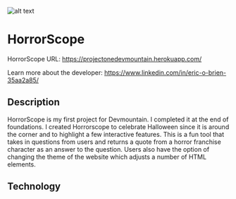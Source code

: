 ![alt text](https://media.istockphoto.com/vectors/skull-and-crossbones-icon-on-white-background-vector-vector-id539681702?k=20&m=539681702&s=612x612&w=0&h=CWRAuCxpO1GuU8gujFzP7iKJdjgiDlxiBacakBx-jIY= "HorrorScope")

# HorrorScope
HorrorScope URL: https://projectonedevmountain.herokuapp.com/

Learn more about the developer: https://www.linkedin.com/in/eric-o-brien-35aa2a85/

## Description
HorrorScope is my first project for Devmountain.  I completed it at the end of foundations.  I created Horrorscope to celebrate Halloween since it is around the corner 
and to highlight a few interactive features.  This is a fun tool that takes in questions from users and returns a quote from a horror franchise character as an answer to the question.
Users also have the option of changing the theme of the website which adjusts a number of HTML elements. 
## Technology


